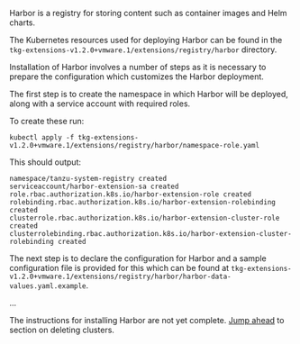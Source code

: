 Harbor is a registry for storing content such as container images and Helm charts.

The Kubernetes resources used for deploying Harbor can be found in the ``tkg-extensions-v1.2.0+vmware.1/extensions/registry/harbor`` directory.

Installation of Harbor involves a number of steps as it is necessary to prepare the configuration which customizes the Harbor deployment.

The first step is to create the namespace in which Harbor will be deployed, along with a service account with required roles.

To create these run:

```execute-1
kubectl apply -f tkg-extensions-v1.2.0+vmware.1/extensions/registry/harbor/namespace-role.yaml
```

This should output:

```
namespace/tanzu-system-registry created
serviceaccount/harbor-extension-sa created
role.rbac.authorization.k8s.io/harbor-extension-role created
rolebinding.rbac.authorization.k8s.io/harbor-extension-rolebinding created
clusterrole.rbac.authorization.k8s.io/harbor-extension-cluster-role created
clusterrolebinding.rbac.authorization.k8s.io/harbor-extension-cluster-rolebinding created
```

The next step is to declare the configuration for Harbor and a sample configuration file is provided for this which can be found at ``tkg-extensions-v1.2.0+vmware.1/extensions/registry/harbor/harbor-data-values.yaml.example``.

...


The instructions for installing Harbor are not yet complete. [Jump ahead](../deleting-the-clusters/01-delete-workload-clusters) to section on deleting clusters.
